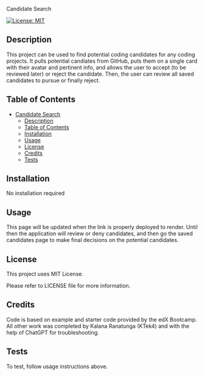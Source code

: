  Candidate Search

[![License: MIT](https://img.shields.io/badge/License-MIT-yellow.svg)](https://opensource.org/licenses/MIT)
                 
## Description
  
This project can be used to find potential coding candidates for any coding projects. It pulls potential candiates from GitHub, puts them on a single card with their avatar and pertinent info, and allows the user to accept (to be reviewed later) or reject the candidate. Then, the user can review all saved candidates to pursue or finally reject.

## Table of Contents
  
- [Candidate Search](#candidate-search)
  - [Description](#description)
  - [Table of Contents](#table-of-contents)
  - [Installation](#installation)
  - [Usage](#usage)
  - [License](#license)
  - [Credits](#credits)
  - [Tests](#tests)

## Installation

No installation required

## Usage

This page will be updated when the link is properly deployed to render.
Until then the application will review or deny candidates, and then go the saved candidates page to make final decisions on the potential candidates.

## License
This project uses MIT License.

Please refer to LICENSE file for more information.

## Credits

Code is based on example and starter code provided by the edX Bootcamp. All other work was completed by Kalana Ranatunga (KTek4) and with the help of ChatGPT for troubleshooting.

## Tests
  
To test, follow usage instructions above.